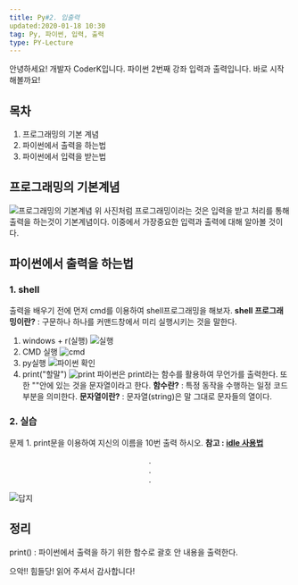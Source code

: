 ```yaml
---
title: Py#2. 입출력
updated:2020-01-18 10:30
tag: Py, 파이썬, 입력, 출력
type: PY-Lecture
---
```


안녕하세요!
개발자 CoderK입니다.
파이썬 2번째 강좌 입력과 출력입니다.
바로 시작해볼까요!

<div class="divider"></div>

## 목차

1. 프로그래밍의 기본 계념
2. 파이썬에서 출력을 하는법
3. 파이썬에서 입력을 받는법

<div class="divider"></div>

## 프로그래밍의 기본계념

![프로그래밍의 기본계념](https://i.ibb.co/HHJGmPh/image.png)
위 사진처럼 프로그래밍이라는 것은 입력을 받고 처리를 통해 출력을 하는것이 기본계념이다.
이중에서 가장중요한 입력과 출력에 대해 알아볼 것이다.

<div class="divider"></div>

## 파이썬에서 출력을 하는법

### 1. shell

출력을 배우기 전에 먼저 cmd를 이용하여 shell프로그래밍을 해보자.
**shell 프로그래밍이란?** : 구문하나 하나를 커맨드창에서 미리 실행시키는 것을 말한다.

1. windows + r(실행)
![실행](https://i.imgur.com/h4qgtzP.png)
2. CMD 실행
![cmd](https://i.imgur.com/gCGRblZ.png)
3. py실행
![파이썬 확인](https://i.imgur.com/EbpYaey.png)
4. print("할말")
![print](https://i.imgur.com/9fhPouI.png)
파이썬은 print라는 함수를 활용하여 무언가를 출력한다. 또한 ""안에 있는 것을 문자열이라고 한다.
**함수란?** : 특정 동작을 수행하는 일정 코드 부분을 의미한다.
**문자열이란?** : 문자열(string)은 말 그대로 문자들의 열이다.

<div class="divider"></div>

### 2. 실습

문제 1. print문을 이용하여 지신의 이름을 10번 출력 하시오.
**참고 : [idle 사용법](https://lucete1230-cyberpolice.tistory.com/92)**
<center>.</center>
<center>.</center>
<center>.</center>

![답지](https://i.imgur.com/TVPs9c9.png)

<div class="divider"></div>

## 정리

print() : 파이썬에서 출력을 하기 위한 함수로 괄호 안 내용을 출력한다.

<div class="divider"></div>

으악!! 힘들당!
읽어 주셔서 감사합니다!

